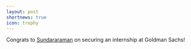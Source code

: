 ```yaml
---
layout: post
shortnews: true
icon: trophy
---
```

Congrats to <a href="/people#sundar">Sundararaman</a> on securing an internship at Goldman Sachs!